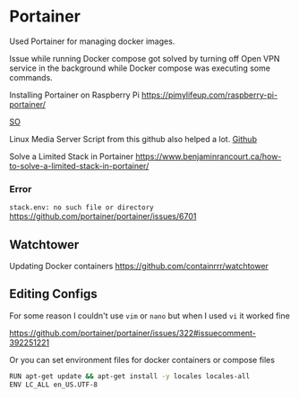 # Portainer


Used Portainer for managing docker images.

Issue while running Docker compose got solved by turning off Open VPN service in the background while Docker compose was executing some commands.

Installing Portainer on Raspberry Pi
https://pimylifeup.com/raspberry-pi-portainer/

[SO](https://stackoverflow.com/questions/43720339/docker-error-could-not-find-an-available-non-overlapping-ipv4-address-pool-am)

Linux Media Server Script from this github also helped a lot.
[Github](https://github.com/GreenFrogSB/LMDS)

Solve a Limited Stack in Portainer
https://www.benjaminrancourt.ca/how-to-solve-a-limited-stack-in-portainer/


### Error 


`stack.env: no such file or directory`
https://github.com/portainer/portainer/issues/6701


## Watchtower

Updating Docker containers
https://github.com/containrrr/watchtower

## Editing Configs

For some reason I couldn't use `vim` or `nano` but when I used `vi` it worked fine

https://github.com/portainer/portainer/issues/322#issuecomment-392251221

Or you can set environment files for docker containers or compose files

```sh
RUN apt-get update && apt-get install -y locales locales-all  
ENV LC_ALL en_US.UTF-8
```
